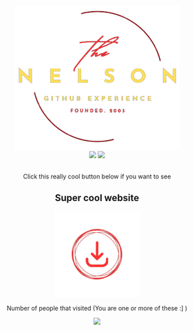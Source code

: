 <div align="center">
    <img src="https://raw.githubusercontent.com/NelsonDong41/NelsonDong41/master/assets/Logo.png">
    </img>
    <div align="center">
        <img src = 'https://github-readme-stats.vercel.app/api/top-langs/?username=NelsonDong41&exclude_repo=CS3200--RawMen&theme=github_dark_dimmed&bg_color=00000000&layout=donut' height = "200px">
    </img>
    <img src = "https://github-readme-stats.vercel.app/api?username=NelsonDong41&show_icons=true&theme=github_dark_dimmed&bg_color=00000000&hide_title=true&hide_rank=true" height = "200px"> </img>
    </div>
    <br />
</div>
<div  align="center">
        <p> Click this really cool button below if you want to see </p>
        <h2>Super cool website</h2>
        <p>
            <a href="https://nelson-dong.vercel.app" >
                <img src="https://raw.githubusercontent.com/NelsonDong41/NelsonDong41/master/assets/download.png" alt="Clickable Image" width = "200px">
            </a>
        </p>
</div>

<div align="center">
    <p>Number of people that visited (You are one or more of these :] )</p>
    <img src="https://profile-counter.glitch.me/Nelsondong41/count.svg" />
</div>
